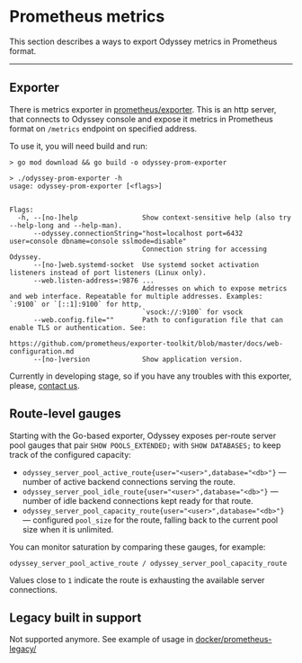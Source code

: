 # Prometheus metrics

This section describes a ways to export Odyssey metrics in Prometheus format.

----

## Exporter

There is metrics exporter in [prometheus/exporter](https://github.com/yandex/odyssey/blob/master/prometheus/exporter/).
This is an http server, that connects to Odyssey console and expose it metrics
in Prometheus format on `/metrics` endpoint on specified address.

To use it, you will need build and run:
```plain
> go mod download && go build -o odyssey-prom-exporter

> ./odyssey-prom-exporter -h
usage: odyssey-prom-exporter [<flags>]


Flags:
  -h, --[no-]help                Show context-sensitive help (also try --help-long and --help-man).
      --odyssey.connectionString="host=localhost port=6432 user=console dbname=console sslmode=disable"  
                                 Connection string for accessing Odyssey.
      --[no-]web.systemd-socket  Use systemd socket activation listeners instead of port listeners (Linux only).
      --web.listen-address=:9876 ...  
                                 Addresses on which to expose metrics and web interface. Repeatable for multiple addresses. Examples: `:9100` or `[::1]:9100` for http,
                                 `vsock://:9100` for vsock
      --web.config.file=""       Path to configuration file that can enable TLS or authentication. See:
                                 https://github.com/prometheus/exporter-toolkit/blob/master/docs/web-configuration.md
      --[no-]version             Show application version.
```

Currently in developing stage, so if you have any troubles
with this exporter, please, [contact us](../about/contributing.md).

## Route-level gauges

Starting with the Go-based exporter, Odyssey exposes per-route server pool gauges that pair `SHOW POOLS_EXTENDED;` with `SHOW DATABASES;` to keep track of the configured capacity:

- `odyssey_server_pool_active_route{user="<user>",database="<db>"}` — number of active backend connections serving the route.
- `odyssey_server_pool_idle_route{user="<user>",database="<db>"}` — number of idle backend connections kept ready for that route.
- `odyssey_server_pool_capacity_route{user="<user>",database="<db>"}` — configured `pool_size` for the route, falling back to the current pool size when it is unlimited.

You can monitor saturation by comparing these gauges, for example:

```
odyssey_server_pool_active_route / odyssey_server_pool_capacity_route
```

Values close to `1` indicate the route is exhausting the available server connections.

## Legacy built in support

Not supported anymore. See example of usage in [docker/prometheus-legacy/](https://github.com/yandex/odyssey/tree/master/docker/prometheus-legacy/)
